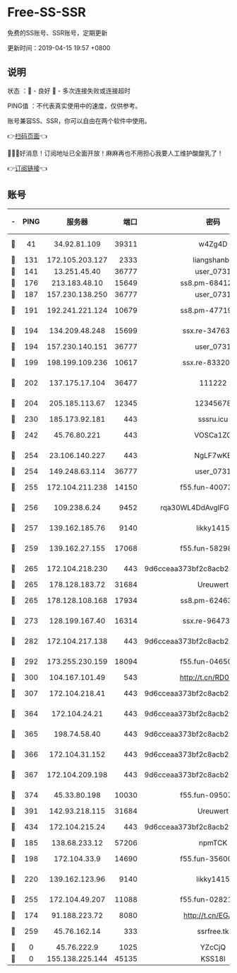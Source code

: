 # Free-SS-SSR

免费的SS账号、SSR账号，定期更新

更新时间：2019-04-15 19:57 +0800

## 说明

状态     ：🙂 - 良好 🙁 - 多次连接失败或连接超时

PING值   ：不代表真实使用中的速度，仅供参考。

账号兼容SS、SSR，你可以自由在两个软件中使用。

👉[扫码页面](https://liesauer.github.io/Free-SS-SSR/)👈

🎉🎉🎉好消息！订阅地址已全面开放！麻麻再也不用担心我要人工维护酸酸乳了！

👉[订阅链接](https://www.liesauer.net/yogurt/subscribe?ACCESS_TOKEN=DAYxR3mMaZAsaqUb)👈

## 账号

|-|PING|服务器|端口|密码|加密方式|区域|
|:----:|:----:|:-----:|-----:|:----:|:----:|:----:|
|🙂|41|34.92.81.109|39311|w4Zg4D|chacha20-ietf|US|
|🙂|131|172.105.203.127|2333|liangshanbo|chacha20|JP|
|🙂|141|13.251.45.40|36777|user_0731|chacha20|SG|
|🙂|176|213.183.48.10|15649|ss8.pm-68412526|rc4-md5|RU|
|🙂|187|157.230.138.250|36777|user_0731|chacha20|US|
|🙂|191|192.241.221.124|10679|ss8.pm-47719992|aes-256-cfb|US|
|🙂|194|134.209.48.248|15699|ssx.re-34763141|aes-256-cfb|US|
|🙂|194|157.230.140.151|36777|user_0731|chacha20|US|
|🙂|199|198.199.109.236|10617|ssx.re-83320233|aes-256-cfb|US|
|🙂|202|137.175.17.104|36477|111222|aes-256-cfb|US|
|🙂|204|205.185.113.67|12345|12345678|aes-256-cfb|US|
|🙂|230|185.173.92.181|443|sssru.icu|rc4-md5|RU|
|🙂|242|45.76.80.221|443|VOSCa1ZG|aes-256-cfb|DE|
|🙂|254|23.106.140.227|443|NgLF7wKB|aes-256-cfb|US|
|🙂|254|149.248.63.114|36777|user_0731|chacha20|CA|
|🙂|255|172.104.211.238|14150|f55.fun-40073932|aes-256-cfb|US|
|🙂|256|109.238.6.24|9452|rqa30WL4DdAvgIFG6Fs3znzTa|aes-256-cfb|FR|
|🙂|257|139.162.185.76|9140|likky1415|aes-256-cfb|DE|
|🙂|259|139.162.27.155|17068|f55.fun-58298505|aes-256-cfb|SG|
|🙂|265|172.104.218.230|443|9d6cceaa373bf2c8acb22e60b6a58be6|aes-256-cfb|US|
|🙂|265|178.128.183.72|31684|Ureuwert|chacha20|US|
|🙂|265|178.128.108.168|17934|ss8.pm-62463695|aes-256-cfb|SG|
|🙂|273|128.199.167.40|16314|ssx.re-96473928|aes-256-cfb|SG|
|🙂|282|172.104.217.138|443|9d6cceaa373bf2c8acb22e60b6a58be6|aes-256-cfb|US|
|🙂|292|173.255.230.159|18094|f55.fun-04650736|aes-256-cfb|US|
|🙂|300|104.167.101.49|543|http://t.cn/RD0D7sx|rc4-md5|CA|
|🙂|307|172.104.218.41|443|9d6cceaa373bf2c8acb22e60b6a58be6|aes-256-cfb|US|
|🙂|364|172.104.24.21|443|9d6cceaa373bf2c8acb22e60b6a58be6|aes-256-cfb|US|
|🙂|365|198.74.58.40|443|9d6cceaa373bf2c8acb22e60b6a58be6|aes-256-cfb|US|
|🙂|366|172.104.31.152|443|9d6cceaa373bf2c8acb22e60b6a58be6|aes-256-cfb|US|
|🙂|367|172.104.209.198|443|9d6cceaa373bf2c8acb22e60b6a58be6|aes-256-cfb|US|
|🙂|374|45.33.80.198|10030|f55.fun-09507611|aes-256-cfb|US|
|🙂|391|142.93.218.115|31684|Ureuwert|chacha20|IN|
|🙂|434|172.104.215.24|443|9d6cceaa373bf2c8acb22e60b6a58be6|aes-256-cfb|US|
|🙂|185|138.68.233.12|57206|npmTCK|rc4-md5|US|
|🙂|198|172.104.33.9|14690|f55.fun-35600745|aes-256-cfb|SG|
|🙂|220|139.162.123.96|9140|likky1415|aes-256-cfb|JP|
|🙂|255|172.104.49.207|11088|f55.fun-02821089|aes-256-cfb|SG|
|🙁|174|91.188.223.72|8080|http://t.cn/EGJIyrl|rc4-md5|RU|
|🙁|259|45.76.162.14|333|ssrfree.tk|aes-256-cfb|SG|
|🙁|0|45.76.222.9|1025|YZcCjQ|rc4-md5|JP|
|🙁|0|155.138.225.144|45135|KSS18l|rc4-md5|US|

